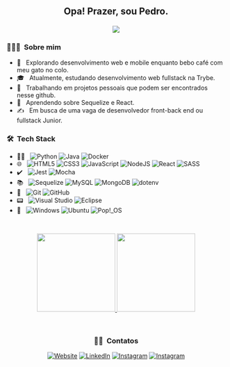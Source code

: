 
<h2 align="center"> 
    <p>Opa! Prazer, sou Pedro.</p>
    <img src="https://uploads-ssl.webflow.com/59e7cc1c17dc6c00018dca35/59ed44ba36e5a00001691bce_hi.gif">
</h2>

<h3> 👨🏻‍💻 &nbsp;Sobre mim </h3>

- 🤔 &nbsp; Explorando desenvolvimento web e mobile enquanto bebo café com meu gato no colo.
- 🎓 &nbsp; Atualmente, estudando desenvolvimento web fullstack na Trybe.
- 💼 &nbsp; Trabalhando em projetos pessoais que podem ser encontrados nesse github.
- 🌱 &nbsp; Aprendendo sobre Sequelize e React.
- ✍️ &nbsp; Em busca de uma vaga de desenvolvedor front-back end ou fullstack Junior.

<h3> 🛠 &nbsp;Tech Stack</h3>

- 👨‍💻 &nbsp;
  ![Python](https://img.shields.io/badge/python-3670A0?style=flat&logo=python&logoColor=ffdd54)
  ![Java](https://img.shields.io/badge/java-%23ED8B00.svg?style=flat&logo=java&logoColor=white)
  ![Docker](https://img.shields.io/badge/docker-%230db7ed.svg?style=flat&logo=docker&logoColor=white)
- 🌐 &nbsp;
  ![HTML5](https://img.shields.io/badge/html5-%23E34F26.svg?style=flat&logo=html5&logoColor=white)
  ![CSS3](https://img.shields.io/badge/css3-%231572B6.svg?style=flat&logo=css3&logoColor=white)
  ![JavaScript](https://img.shields.io/badge/javascript-%23323330.svg?style=flat&logo=javascript&logoColor=%23F7DF1E)
  ![NodeJS](https://img.shields.io/badge/node.js-6DA55F?style=flat&logo=node.js&logoColor=white)
  ![React](https://img.shields.io/badge/react-%2320232a.svg?style=flat&logo=react&logoColor=%2361DAFB)
  ![SASS](https://img.shields.io/badge/SASS-hotpink.svg?style=flat&logo=SASS&logoColor=white)
- ✔️ &nbsp;
  ![Jest](https://img.shields.io/badge/-jest-%23C21325?style=flat&logo=jest&logoColor=white)
  ![Mocha](https://img.shields.io/badge/-mocha-%238D6748?style=flat&logo=mocha&logoColor=white)
- 📚 &nbsp;
  ![Sequelize](https://img.shields.io/badge/Sequelize-52B0E7?style=flat&logo=Sequelize&logoColor=white)
  ![MySQL](https://img.shields.io/badge/mysql-%2300f.svg?style=flat&logo=mysql&logoColor=white)
  ![MongoDB](https://img.shields.io/badge/MongoDB-%234ea94b.svg?style=flat&logo=mongodb&logoColor=white)
  ![dotenv](https://img.shields.io/badge/.ENV-%234ea94b.svg?style=flat&logo=dotenv&logoColor=white)
- 🐙 &nbsp;
  ![Git](https://img.shields.io/badge/git-%23F05033.svg?style=flat&logo=git&logoColor=white)
  ![GitHub](https://img.shields.io/badge/github-%23121011.svg?style=flat&logo=github&logoColor=white)
- 📟 &nbsp;
  ![Visual Studio](https://img.shields.io/badge/Visual%20Studio-5C2D91.svg?style=flat&logo=visual-studio&logoColor=white)
  ![Eclipse](https://img.shields.io/badge/Eclipse-FE7A16.svg?style=flat&logo=Eclipse&logoColor=white)
- 🤖 &nbsp;
  ![Windows](https://img.shields.io/badge/Windows-0078D6?style=flat&logo=windows&logoColor=white)
  ![Ubuntu](https://img.shields.io/badge/Ubuntu-E95420?style=flat&logo=ubuntu&logoColor=white)
  ![Pop!\_OS](https://img.shields.io/badge/Pop!_OS-48B9C7?style=flat&logo=Pop!_OS&logoColor=white)

<br/>
<p align="center">
    <a href="https://github.com/AVS1508" >
      <img height="180em" src="https://github-readme-stats.vercel.app/api?username=PedroSehn&theme=shades-of-purple&show_icons=true" />
      <img height="180em" src="https://github-readme-stats.vercel.app/api/top-langs/?username=PedroSehn&theme=shades-of-purple&layout=compact" />
    </a>
</p>
<br/>


<h3 align="center"> 🤝🏻 &nbsp;Contatos </h3>
<p align="center">
<a target="_blank" href="https://pedrosehn.github.io/Portifolio-2022/"><img alt="Website" src="https://img.shields.io/badge/Site%20Pessoal-pedrosehn.github.io/Portifolio2022-important.svg?style=flat&logo=googlechrome&logoColor=white"></a>
<a href="https://www.linkedin.com/in/pedrosehn/"><img alt="LinkedIn" src="https://img.shields.io/badge/Linkedin-%230077B5.svg?style=flat&logo=linkedin&logoColor=white"></a>
<a href="https://www.instagram.com/pedro.shu/"><img alt="Instagram" src="https://img.shields.io/badge/Instagram-%23E4405F.svg?style=flat&logo=Instagram&logoColor=white"></a>
<a href="https://wa.me/5551984574823"><img alt="Instagram" src="https://img.shields.io/badge/WhatsApp-25D366?style=flat&logo=whatsapp&logoColor=white"></a>
</p>

